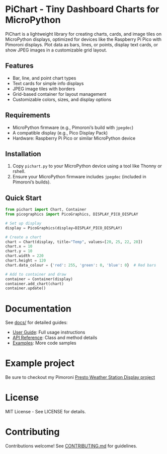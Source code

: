 # PiChart - Tiny Dashboard Charts for MicroPython

PiChart is a lightweight library for creating charts, cards, and image tiles on MicroPython displays, optimized for devices like the Raspberry Pi Pico with Pimoroni displays. Plot data as bars, lines, or points, display text cards, or show JPEG images in a customizable grid layout.

## Features
- Bar, line, and point chart types
- Text cards for simple info displays
- JPEG image tiles with borders
- Grid-based container for layout management
- Customizable colors, sizes, and display options

## Requirements
- MicroPython firmware (e.g., Pimoroni’s build with `jpegdec`)
- A compatible display (e.g., Pico Display Pack)
- Hardware: Raspberry Pi Pico or similar MicroPython device

## Installation
1. Copy `pichart.py` to your MicroPython device using a tool like Thonny or rshell.
2. Ensure your MicroPython firmware includes `jpegdec` (included in Pimoroni’s builds).

## Quick Start
```python
from pichart import Chart, Container
from picographics import PicoGraphics, DISPLAY_PICO_DISPLAY

# Set up display
display = PicoGraphics(display=DISPLAY_PICO_DISPLAY)

# Create a chart
chart = Chart(display, title="Temp", values=[20, 25, 22, 28])
chart.x = 10
chart.y = 10
chart.width = 220
chart.height = 120
chart.data_colour = {'red': 255, 'green': 0, 'blue': 0}  # Red bars

# Add to container and draw
container = Container(display)
container.add_chart(chart)
container.update()
```

# Documentation
See [docs/](docs/) for detailed guides:

- [User Guide](docs/user_guide.md): Full usage instructions
- [API Reference](docs/api_reference.md): Class and method details
- [Examples](docs/examples.md): More code samples

# Example project

Be sure to checkout my Pimoroni [Presto Weather Station Display project](https://www.kevsrobots.com/blog/presto-weather-station.html)

# License
MIT License - See LICENSE for details.

# Contributing
Contributions welcome! See [CONTRIBUTING.md](CONTRIBUTING.md) for guidelines.

